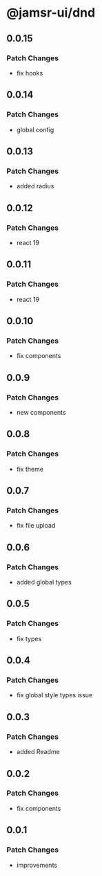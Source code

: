 # @jamsr-ui/dnd

## 0.0.15

### Patch Changes

- fix hooks

## 0.0.14

### Patch Changes

- global config

## 0.0.13

### Patch Changes

- added radius

## 0.0.12

### Patch Changes

- react 19

## 0.0.11

### Patch Changes

- react 19

## 0.0.10

### Patch Changes

- fix components

## 0.0.9

### Patch Changes

- new components

## 0.0.8

### Patch Changes

- fix theme

## 0.0.7

### Patch Changes

- fix file upload

## 0.0.6

### Patch Changes

- added global types

## 0.0.5

### Patch Changes

- fix types

## 0.0.4

### Patch Changes

- fix global style types issue

## 0.0.3

### Patch Changes

- added Readme

## 0.0.2

### Patch Changes

- fix components

## 0.0.1

### Patch Changes

- improvements
